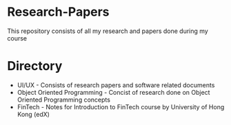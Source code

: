 # Research-Papers
This repository consists of all my research and papers done during my course

# Directory
* UI/UX - Consists of research papers and software related documents
* Object Oriented Programming - Concist of research done on Object Oriented Programming concepts
* FinTech - Notes for Introduction to FinTech course by University of Hong Kong (edX)
